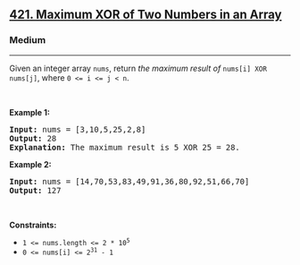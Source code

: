<h2><a href="https://leetcode.com/problems/maximum-xor-of-two-numbers-in-an-array/">421. Maximum XOR of Two Numbers in an Array</a></h2><h3>Medium</h3><hr><div style="user-select: auto;"><p style="user-select: auto;">Given an integer array <code style="user-select: auto;">nums</code>, return <em style="user-select: auto;">the maximum result of </em><code style="user-select: auto;">nums[i] XOR nums[j]</code>, where <code style="user-select: auto;">0 &lt;= i &lt;= j &lt; n</code>.</p>

<p style="user-select: auto;">&nbsp;</p>
<p style="user-select: auto;"><strong style="user-select: auto;">Example 1:</strong></p>

<pre style="user-select: auto;"><strong style="user-select: auto;">Input:</strong> nums = [3,10,5,25,2,8]
<strong style="user-select: auto;">Output:</strong> 28
<strong style="user-select: auto;">Explanation:</strong> The maximum result is 5 XOR 25 = 28.
</pre>

<p style="user-select: auto;"><strong style="user-select: auto;">Example 2:</strong></p>

<pre style="user-select: auto;"><strong style="user-select: auto;">Input:</strong> nums = [14,70,53,83,49,91,36,80,92,51,66,70]
<strong style="user-select: auto;">Output:</strong> 127
</pre>

<p style="user-select: auto;">&nbsp;</p>
<p style="user-select: auto;"><strong style="user-select: auto;">Constraints:</strong></p>

<ul style="user-select: auto;">
	<li style="user-select: auto;"><code style="user-select: auto;">1 &lt;= nums.length &lt;= 2 * 10<sup style="user-select: auto;">5</sup></code></li>
	<li style="user-select: auto;"><code style="user-select: auto;">0 &lt;= nums[i] &lt;= 2<sup style="user-select: auto;">31</sup> - 1</code></li>
</ul>
</div>